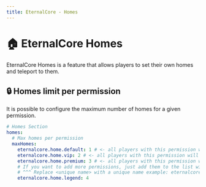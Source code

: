 ```yaml
---
title: EternalCore - Homes
---
```


# 🏠 EternalCore Homes
EternalCore Homes is a feature that allows players to set their own homes and teleport to them.

## 🔒 Homes limit per permission 
It is possible to configure the maximum number of homes for a given permission.

```yaml
# Homes Section
homes:
  # Max homes per permission
  maxHomes:
    eternalcore.home.default: 1 # <- all players with this permission will have 1 limit home
    eternalcore.home.vip: 2 # <- all players with this permission will have 2 limit home
    eternalcore.home.premium: 3 # <- all players with this permission will have 3 limit home
    # If you want to add more permissions, just add them to the list with eternalcore.home.<unique name>
    # ^^^ Replace <unique name> with a unique name example: eternalcore.home.legend
    eternalcore.home.legend: 4
``` 
